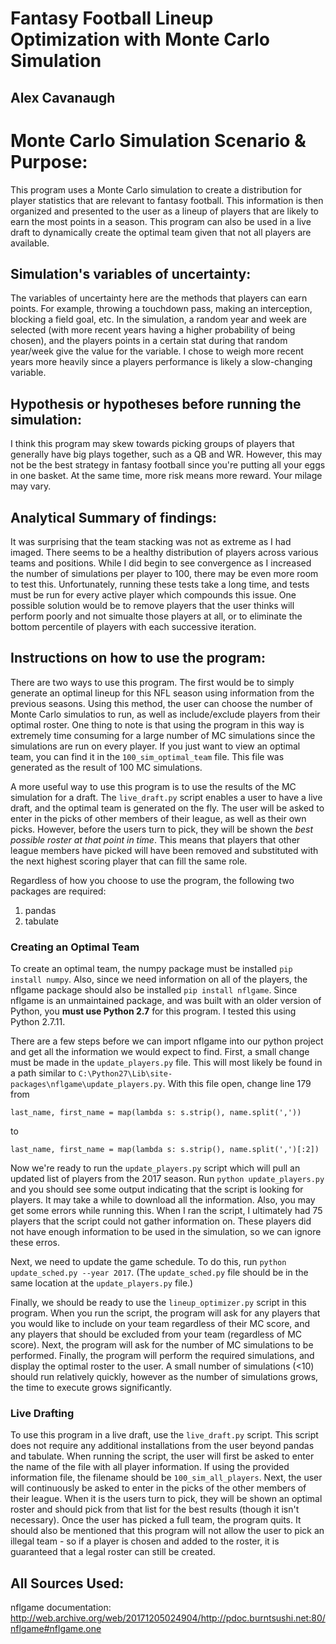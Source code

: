 # Fantasy Football Lineup Optimization with Monte Carlo Simulation

## Alex Cavanaugh

# Monte Carlo Simulation Scenario & Purpose:
This program uses a Monte Carlo simulation to create a distribution for player statistics that are relevant to fantasy
football. This information is then organized and presented to the user as a lineup of players that are likely to earn
the most points in a season. This program can also be used in a live draft to dynamically create the optimal team given that not all players are available. 

## Simulation's variables of uncertainty:
The variables of uncertainty here are the methods that players can earn points. For example, throwing a touchdown pass,
making an interception, blocking a field goal, etc. In the simulation, a random year and week are selected (with more
recent years having a higher probability of being chosen), and the players points in a certain stat during that random
year/week give the value for the variable. I chose to weigh more recent years more heavily since a players performance
is likely a slow-changing variable. 

## Hypothesis or hypotheses before running the simulation:
I think this program may skew towards picking groups of players that generally have big plays together, such as a QB and
WR. However, this may not be the best strategy in fantasy football since you're putting all your eggs in one basket. At the same time, more risk means more reward. Your milage may vary. 

## Analytical Summary of findings:
It was surprising that the team stacking was not as extreme as I had imaged. There seems to be a healthy distribution of players across various teams and positions. While I did begin to see convergence as I increased the number of simulations per player to 100, there may be even more room to test this. Unfortunately, running these tests take a long time, and tests must be run for every active player which compounds this issue. One possible solution would be to remove players that the user thinks will perform poorly and not simualte those players at all, or to eliminate the bottom percentile of players with each successive iteration.

## Instructions on how to use the program:
There are two ways to use this program. The first would be to simply generate an optimal lineup for this NFL season using information from the previous seasons. Using this method, the user can choose the number of Monte Carlo simulatios to run, as well as include/exclude players from their optimal roster. One thing to note is that using the program in this way is extremely time consuming for a large number of MC simulations since the simulations are run on every player. If you just want to view an optimal team, you can find it in the `100_sim_optimal_team` file. This file was generated as the result of 100 MC simulations. 

A more useful way to use this program is to use the results of the MC simulation for a draft. The `live_draft.py` script enables a user to have a live draft, and the optimal team is generated on the fly. The user will be asked to enter in the picks of other members of their league, as well as their own picks. However, before the users turn to pick, they will be shown the *best possible roster at that point in time*. This means that players that other league members have picked will have been removed and substituted with the next highest scoring player that can fill the same role. 

Regardless of how you choose to use the program, the following two packages are required: 
1. pandas 
2. tabulate

### Creating an Optimal Team
To create an optimal team, the numpy package must be installed `pip install numpy`. Also, since we need information on all of the players, the nflgame package should also be installed `pip install nflgame`. Since nflgame is an unmaintained package, and was built with an older version of Python, you **must use Python 2.7** for this program. I tested this using Python 2.7.11.

There are a few steps before we can import nflgame into our python project and get all the information we would expect to find. First, a small change must be made in the `update_players.py` file. This will most likely be found in a path similar to `C:\Python27\Lib\site-packages\nflgame\update_players.py`. With this file open, change line 179 from

`last_name, first_name = map(lambda s: s.strip(), name.split(','))`

to

`last_name, first_name = map(lambda s: s.strip(), name.split(',')[:2])`

Now we're ready to run the `update_players.py` script which will pull an updated list of players from the 2017 season. Run `python update_players.py` and you should see some output indicating that the script is looking for players. It may take a while to download all the information. Also, you may get some errors while running this. When I ran the script, I ultimately had 75 players that the script could not gather information on. These players did not have enough information to be used in the simulation, so we can ignore these erros.


Next, we need to update the game schedule. To do this, run `python update_sched.py --year 2017`. (The `update_sched.py` file should be in the same location at the `update_players.py` file.)

Finally, we should be ready to use the `lineup_optimizer.py` script in this program. When you run the script, the program will ask for any players that you would like to include on your team regardless of their MC score, and any players that should be excluded from your team (regardless of MC score). Next, the program will ask for the number of MC simulations to be performed. Finally, the program will perform the required simulations, and display the optimal roster to the user. A small number of simulations (<10) should run relatively quickly, however as the number of simulations grows, the time to execute grows significantly. 

### Live Drafting
To use this program in a live draft, use the `live_draft.py` script. This script does not require any additional installations from the user beyond pandas and tabulate. When running the script, the user will first be asked to enter the name of the file with all player information. If using the provided information file, the filename should be `100_sim_all_players`. Next, the user will continuously be asked to enter in the picks of the other members of their league. When it is the users turn to pick, they will be shown an optimal roster and should pick from that list for the best results (though it isn't necessary). Once the user has picked a full team, the program quits. It should also be mentioned that this program will not allow the user to pick an illegal team - so if a player is chosen and added to the roster, it is guaranteed that a legal roster can still be created. 

## All Sources Used:
nflgame documentation: http://web.archive.org/web/20171205024904/http://pdoc.burntsushi.net:80/nflgame#nflgame.one
